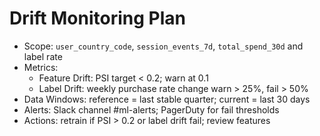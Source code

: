 # Drift Monitoring Plan

- Scope: `user_country_code`, `session_events_7d`, `total_spend_30d` and label rate
- Metrics:
  - Feature Drift: PSI target < 0.2; warn at 0.1
  - Label Drift: weekly purchase rate change warn > 25%, fail > 50%
- Data Windows: reference = last stable quarter; current = last 30 days
- Alerts: Slack channel #ml-alerts; PagerDuty for fail thresholds
- Actions: retrain if PSI > 0.2 or label drift fail; review features